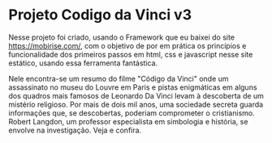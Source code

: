 # Projeto Codigo da Vinci v3

Nesse projeto foi criado, usando o Framework que eu baixei do site https://mobirise.com/, com o objetivo de por em prática os princípios e funcionalidade dos primeiros 
passos em html, css e javascript nesse site estático, usando essa ferramenta fantástica. 

Nele encontra-se um resumo do filme "Código da Vinci" onde um assassinato no museu do Louvre em Paris e pistas enigmáticas em alguns dos quadros mais famosos de 
Leonardo Da Vinci levam à descoberta de um mistério religioso. Por mais de dois mil anos, uma sociedade secreta guarda informações que, se descobertas, 
poderiam comprometer o cristianismo. Robert Langdon, um professor especialista em simbologia e história, se envolve na investigação. Veja e confira.
